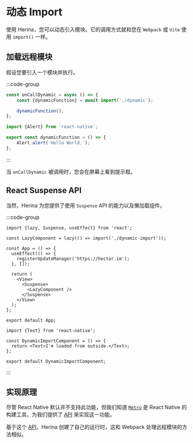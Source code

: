 # 动态 Import

使用 Herina，您可以动态引入模块。它的调用方式就和您在 `Webpack` 或 `Vite` 使用 `import()` 一样。

## 加载远程模块

假设您要引入一个模块并执行。

:::code-group

```typescript [App.tsx]
const onCallDynamic = async () => {
    const {dynamicFunction} = await import('./dynamic');

    dynamicFunction();
};
```

```typescript [dynamic.ts]
import {Alert} from 'react-native';

export const dynamicFunction = () => {
    Alert.alert('Hello World.');
};
```

:::

当 `onCallDynamic` 被调用时，您会在屏幕上看到提示框。

## React Suspense API

当然，Herina 为您提供了使用 `Suspense` API 的能力以及懒加载组件。

:::code-group

```tsx [App.tsx]
import {lazy, Suspense, useEffect} from 'react';

const LazyComponent = lazy(() => import('./dynamic-import'));

const App = () => {
  useEffect(() => {
    registerUpdateManager('https://hector.im');
  }, []);

  return (
    <View>
      <Suspense>
        <LazyComponent />
      </Suspense>
    </View>
  );
};

export default App;
```

```tsx [dynamic-import.tsx]
import {Text} from 'react-native';

const DynamicImportComponent = () => {
  return <Text>I'm loaded from outside.</Text>;
};

export default DynamicImportComponent;
```

:::

## 实现原理

尽管 React Native 默认并不支持此功能，但我们知道 [`Metro`](https://facebook.github.io/metro) 是 React Native 的构建工具，为我们提供了 [API](https://facebook.github.io/metro/docs/configuration/#transformer-options) 来实现这一功能。

基于这个 [API](https://facebook.github.io/metro/docs/configuration/#transformer-options)，Herina 创建了自己的运行时，这和 Webpack 处理远程模块的方法相似。